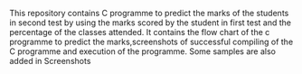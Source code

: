 This repository contains C programme to predict the marks of the students in second test by using the marks scored by the student in first test and the percentage of the classes attended.
It contains the flow chart of the c programme to predict the marks,screenshots of successful compiling of the C programme and execution of the programme.
Some samples are also added in Screenshots 
